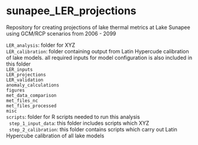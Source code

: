 # sunapee_LER_projections
Repository for creating projections of lake thermal metrics at Lake Sunapee using GCM/RCP scenarios from 2006 - 2099

`LER_analysis`\: folder for XYZ\
`LER_calibration`\: folder containing output from Latin Hypercude calibration of lake models. all required inputs for model configuration is also included in this folder\
`LER_inputs`\
`LER_projections`\
`LER_validation`\
`anomaly_calculations`\
`figures`\
`met_data_comparison`\
`met_files_nc`\
`met_files_processed`\
`misc`\
`scripts`: folder for R scripts needed to run this analysis\
 &nbsp;&nbsp;`step_1_input_data`: this folder includes scripts which XYZ\
 &nbsp;&nbsp;`step_2_calibration`: this folder contains scripts which carry out Latin Hypercube calibration of all lake models\
 &nbsp;&nbsp;
 
